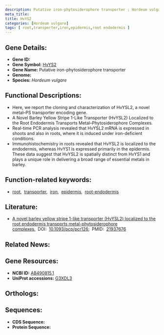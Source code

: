 ```yaml
---
description: Putative iron-phytosiderophore transporter ; Hordeum vulgare
meta_title:
title: HvYS2
categories: [Hordeum vulgare]
tags: [ root,transporter,iron,epidermis,root endodermis ]
---
```


## Gene Details:
- **Gene ID:** []()
- **Gene Symbol:** <u>HvYS2</u>
- **Gene Name:** Putative iron-phytosiderophore transporter
- **Genome:** []()
- **Species:** *Hordeum vulgare*

## Functional Descriptions:
   - Here, we report the cloning and characterization of HvYSL2, a novel metal–PS transporter encoding gene.
   - A Novel Barley Yellow Stripe 1-Like Transporter (HvYSL2) Localized to the Root Endodermis Transports Metal–Phytosiderophore Complexes.
   - Real-time PCR analysis revealed that HvYSL2 mRNA is expressed in shoots and also in roots, where it is induced under iron-deficient conditions.
   - Immunohistochemistry in roots revealed that HvYSL2 is localized to the endodermis, whereas HvYS1 is expressed primarily in the epidermis. These data suggest that HvYSL2 is spatially distinct from HvYS1 and plays a unique role in delivering a broad range of essential metals in barley.

## Function-related keywords:
   - [root](/tags/root/),&nbsp;&nbsp;[transporter](/tags/transporter/),&nbsp;&nbsp;[iron](/tags/iron/),&nbsp;&nbsp;[epidermis](/tags/epidermis/),&nbsp;&nbsp;[root-endodermis](/tags/root-endodermis/)

## Literature:
   - [A novel barley yellow stripe 1-like transporter (HvYSL2) localized to the root endodermis transports metal-phytosiderophore complexes.](https://doi.org/10.1093/pcp/pcr126)&nbsp;&nbsp;DOI:&nbsp;&nbsp;[10.1093/pcp/pcr126](https://doi.org/10.1093/pcp/pcr126);&nbsp;&nbsp;PMID:&nbsp;&nbsp;[21937676](https://pubmed.ncbi.nlm.nih.gov/21937676/)

## Related News:

## Gene Resources:
- **NCBI ID:**  [AB490815.1](https://www.ncbi.nlm.nih.gov/gene/?term=AB490815.1)
- **UniProt accessions:**  [G3XDL3](https://www.uniprot.org/uniprotkb/G3XDL3/entry)

## Orthologs:

## Sequences:
- **CDS Sequence:**
- **Protein Sequence:**
